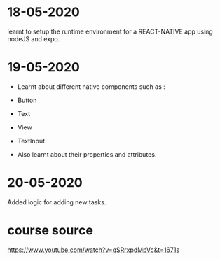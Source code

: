 # 18-05-2020

learnt to setup the runtime environment for a REACT-NATIVE app using nodeJS and expo.

# 19-05-2020

- Learnt about different native components such as :
 - Button
 - Text
 - View
 - TextInput

- Also learnt about their properties and attributes.

# 20-05-2020

Added logic for adding new tasks.

# course source

https://www.youtube.com/watch?v=qSRrxpdMpVc&t=1671s
